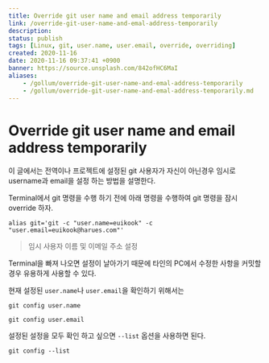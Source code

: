 ```yaml
---
title: Override git user name and email address temporarily
link: /override-git-user-name-and-emal-address-temporarily
description: 
status: publish
tags: [Linux, git, user.name, user.email, override, overriding]
created: 2020-11-16
date: 2020-11-16 09:37:41 +0900
banner: https://source.unsplash.com/842ofHC6MaI
aliases:
    - /gollum/override-git-user-name-and-emal-address-temporarily
    - /gollum/override-git-user-name-and-emal-address-temporarily.md
---
```


# Override git user name and email address temporarily

이 글에서는 전역이나 프로젝트에 설정된 git 사용자가 자신이 아닌경우 임시로 username과 email을 설정 하는 방법을 설명한다. 


Terminal에서 git 명령을 수행 하기 전에 아래 명령을 수행하여 git 명령을 잠시 override 하자.

```
alias git='git -c "user.name=euikook" -c "user.email=euikook@harues.com"'
```
> 임시 사용자 이름 및 이메일 주소 설정

Terminal을 빠져 나오면 설정이 날아가기 때문에 타인의 PC에서 수정한 사항을 커밋할 경우 유용하게 사용할 수 있다. 


현재 설정된 `user.name`나 `user.email`을 확인하기 위해서는 

```
git config user.name
```

```
git config user.email
```

설정된 설정을 모두 확인 하고 싶으면 `--list` 옵션을 사용하면 된다. 

```
git config --list
```
